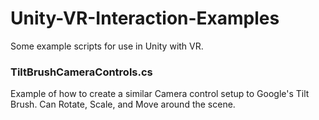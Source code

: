 # Unity-VR-Interaction-Examples

Some example scripts for use in Unity with VR.

### TiltBrushCameraControls.cs
Example of how to create a similar Camera control setup to Google's Tilt Brush. Can Rotate, Scale, and Move around the scene.
